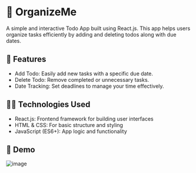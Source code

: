 # 📝 OrganizeMe
A simple and interactive Todo App built using React.js. This app helps users organize tasks efficiently by adding and deleting todos along with due dates.

## 🎯 Features
 - Add Todo: Easily add new tasks with a specific due date.
 - Delete Todo: Remove completed or unnecessary tasks.
 - Date Tracking: Set deadlines to manage your time effectively.

## 🧑‍💻 Technologies Used
 - React.js: Frontend framework for building user interfaces
 - HTML & CSS: For basic structure and styling
 - JavaScript (ES6+): App logic and functionality

## 📸 Demo
![image](https://github.com/user-attachments/assets/22290a32-8fe8-407e-960b-3cb8d9d7d7f2)


